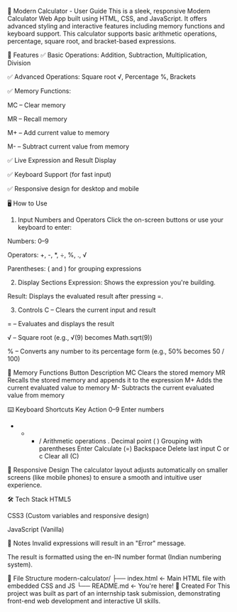 🧮 Modern Calculator - User Guide
This is a sleek, responsive Modern Calculator Web App built using HTML, CSS, and JavaScript. It offers advanced styling and interactive features including memory functions and keyboard support. This calculator supports basic arithmetic operations, percentage, square root, and bracket-based expressions.

🚀 Features
✅ Basic Operations: Addition, Subtraction, Multiplication, Division

✅ Advanced Operations: Square root √, Percentage %, Brackets

✅ Memory Functions:

MC – Clear memory

MR – Recall memory

M+ – Add current value to memory

M- – Subtract current value from memory

✅ Live Expression and Result Display

✅ Keyboard Support (for fast input)

✅ Responsive design for desktop and mobile

🖥️ How to Use
1. Input Numbers and Operators
Click the on-screen buttons or use your keyboard to enter:

Numbers: 0–9

Operators: +, -, *, ÷, %, ., √

Parentheses: ( and ) for grouping expressions

2. Display Sections
Expression: Shows the expression you're building.

Result: Displays the evaluated result after pressing =.

3. Controls
C – Clears the current input and result

= – Evaluates and displays the result

√ – Square root (e.g., √(9) becomes Math.sqrt(9))

% – Converts any number to its percentage form (e.g., 50% becomes 50 / 100)

🔢 Memory Functions
Button	Description
MC	Clears the stored memory
MR	Recalls the stored memory and appends it to the expression
M+	Adds the current evaluated value to memory
M-	Subtracts the current evaluated value from memory

⌨️ Keyboard Shortcuts
Key	Action
0–9	Enter numbers
+ - * /	Arithmetic operations
.	Decimal point
( )	Grouping with parentheses
Enter	Calculate (=)
Backspace	Delete last input
C or c	Clear all (C)

📱 Responsive Design
The calculator layout adjusts automatically on smaller screens (like mobile phones) to ensure a smooth and intuitive user experience.

🛠️ Tech Stack
HTML5

CSS3 (Custom variables and responsive design)

JavaScript (Vanilla)

📝 Notes
Invalid expressions will result in an "Error" message.

The result is formatted using the en-IN number format (Indian numbering system).

📂 File Structure
modern-calculator/
├── index.html        ← Main HTML file with embedded CSS and JS
└── README.md         ← You're here!
🙌 Created For
This project was built as part of an internship task submission, demonstrating front-end web development and interactive UI skills.

